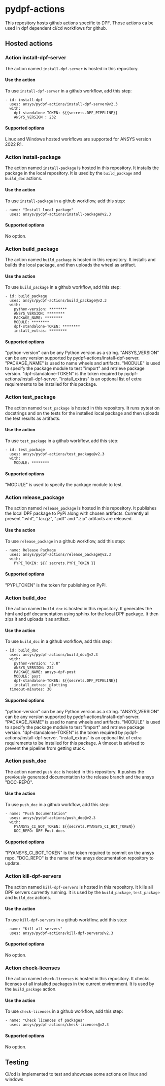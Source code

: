 # pydpf-actions

This repository hosts github actions specific to DPF. Those actions ca be used in dpf dependent ci/cd
workflows for github.

## Hosted actions

### Action install-dpf-server
The action  named `install-dpf-server` is hosted in this repository.

#### Use the action
To use `install-dpf-server` in a github workflow, add this step:
```
- id: install-dpf
  uses: ansys/pydpf-actions/install-dpf-server@v2.3
  with:
    dpf-standalone-TOKEN: ${{secrets.DPF_PIPELINE}}
    ANSYS_VERSION : 232
```

#### Supported options
Linux and Windows hosted workflows are supported for ANSYS version 2022 R1.


### Action install-package
The action  named `install-package` is hosted in this repository.
It installs the package in the local repository.
It is used by the `build_package` and `build_doc` actions.

#### Use the action
To use `install-package` in a github workflow, add this step:
```
- name: "Install local package"
  uses: ansys/pydpf-actions/install-package@v2.3
```

#### Supported options
No option.


### Action build_package
The action  named `build_package` is hosted in this repository.
It installs and builds the local package, and then uploads the wheel as artifact.

#### Use the action
To use `build_package` in a github workflow, add this step:
```
- id: build_package
  uses: ansys/pydpf-actions/build_package@v2.3
  with:
    python-version: ********
    ANSYS_VERSION: ********
    PACKAGE_NAME: ********
    MODULE: ********
    dpf-standalone-TOKEN: ********
    install_extras: ********
```

#### Supported options
"python-version" can be any Python version as a string.
"ANSYS_VERSION" can be any version supported by pydpf-actions/install-dpf-server.
"PACKAGE_NAME" is used to name wheels and artifacts.
"MODULE" is used to specify the package module to test "import" and retrieve package version.
"dpf-standalone-TOKEN" is the token required by pydpf-actions/install-dpf-server.
"install_extras" is an optional list of extra requirements to be installed for this package.


### Action test_package
The action  named `test_package` is hosted in this repository.
It runs pytest on docstrings and on the tests for the installed local package and then
uploads the test results as artifacts.

#### Use the action
To use `test_package` in a github workflow, add this step:
```
- id: test_package
  uses: ansys/pydpf-actions/test_package@v2.3
  with:
    MODULE: ********
```

#### Supported options
"MODULE" is used to specify the package module to test.


### Action release_package
The action  named `release_package` is hosted in this repository.
It publishes the local DPF package to PyPi along with chosen artifacts.
Currently all present ".whl", ".tar.gz", ".pdf" and ".zip" artifacts 
are released.

#### Use the action
To use `release_package` in a github workflow, add this step:
```
- name: Release Package
  uses: ansys/pydpf-actions/release_package@v2.3
  with:
    PYPI_TOKEN: ${{ secrets.PYPI_TOKEN }}
```

#### Supported options
"PYPI_TOKEN" is the token for publishing on PyPi.


### Action build_doc
The action  named `build_doc` is hosted in this repository.
It generates the html and pdf documentation using sphinx for the local DPF package.
It then zips it and uploads it as artifact.

#### Use the action
To use `build_doc` in a github workflow, add this step:
```
- id: build_doc
  uses: ansys/pydpf-actions/build_doc@v2.3
  with:
    python-version: "3.8"
    ANSYS_VERSION: 232
    PACKAGE_NAME: ansys-dpf-post
    MODULE: post
    dpf-standalone-TOKEN: ${{secrets.DPF_PIPELINE}}
    install_extras: plotting
  timeout-minutes: 30
```

#### Supported options
"python-version" can be any Python version as a string.
"ANSYS_VERSION" can be any version supported by pydpf-actions/install-dpf-server.
"PACKAGE_NAME" is used to name wheels and artifacts.
"MODULE" is used to specify the package module to test "import" and retrieve package version.
"dpf-standalone-TOKEN" is the token required by pydpf-actions/install-dpf-server.
"install_extras" is an optional list of extra requirements to be installed for this package.
A timeout is advised to prevent the pipeline from getting stuck.


### Action push_doc
The action  named `push_doc` is hosted in this repository.
It pushes the previously generated documentation to the release branch and the ansys "DOC-REPO".

#### Use the action
To use `push_doc` in a github workflow, add this step:
```
- name: "Push Documentation"
  uses: ansys/pydpf-actions/push_doc@v2.3
  with:
    PYANSYS_CI_BOT_TOKEN: ${{secrets.PYANSYS_CI_BOT_TOKEN}}
    DOC_REPO: DPF-Post-docs
```

#### Supported options
"PYANSYS_CI_BOT_TOKEN" is the token required to commit on the ansys repo.
"DOC_REPO" is the name of the ansys documentation repository to update.


### Action kill-dpf-servers
The action  named `kill-dpf-servers` is hosted in this repository.
It kills all DPF servers currently running.
It is used by the `build_package`, `test_package` and `build_doc` actions.

#### Use the action
To use `kill-dpf-servers` in a github workflow, add this step:
```
- name: "Kill all servers"
  uses: ansys/pydpf-actions/kill-dpf-servers@v2.3
```

#### Supported options
No option.


### Action check-licenses
The action  named `check-licenses` is hosted in this repository.
It checks licenses of all installed packages in the current environment.
It is used by the `build_package` action.

#### Use the action
To use `check-licenses` in a github workflow, add this step:
```
- name: "Check licences of packages"
  uses: ansys/pydpf-actions/check-licenses@v2.3
```

#### Supported options
No option.


## Testing

Ci/cd is implemented to test and showcase some actions on linux and windows.
